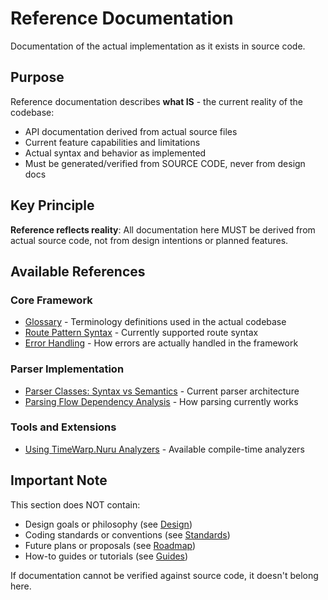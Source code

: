 # Reference Documentation

Documentation of the actual implementation as it exists in source code.

## Purpose

Reference documentation describes **what IS** - the current reality of the codebase:
- API documentation derived from actual source files
- Current feature capabilities and limitations
- Actual syntax and behavior as implemented
- Must be generated/verified from SOURCE CODE, never from design docs

## Key Principle

**Reference reflects reality**: All documentation here MUST be derived from actual source code, not from design intentions or planned features.

## Available References

### Core Framework
- [Glossary](glossary.md) - Terminology definitions used in the actual codebase
- [Route Pattern Syntax](RoutePatternSyntax.md) - Currently supported route syntax
- [Error Handling](error-handling.md) - How errors are actually handled in the framework

### Parser Implementation
- [Parser Classes: Syntax vs Semantics](parser-classes-syntax-vs-semantics.md) - Current parser architecture
- [Parsing Flow Dependency Analysis](parsing-flow-dependency-analysis.md) - How parsing currently works

### Tools and Extensions
- [Using TimeWarp.Nuru Analyzers](UsingAnalyzers.md) - Available compile-time analyzers

## Important Note

This section does NOT contain:
- Design goals or philosophy (see [Design](../design/))
- Coding standards or conventions (see [Standards](../standards/))
- Future plans or proposals (see [Roadmap](../roadmap/))
- How-to guides or tutorials (see [Guides](../guides/))

If documentation cannot be verified against source code, it doesn't belong here.